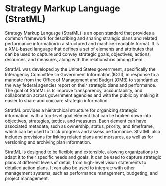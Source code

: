 # Strategy Markup Language (StratML)

Strategy Markup Language (StratML) is an open standard that provides a common framework for describing and sharing strategic plans and related performance information in a structured and machine-readable format. It is a XML-based language that defines a set of elements and attributes that can be used to capture and convey strategic goals, objectives, actions, resources, and measures, along with the relationships among them.

StratML was developed by the United States government, specifically the Interagency Committee on Government Information (ICGI), in response to a mandate from the Office of Management and Budget (OMB) to standardize the way federal agencies report on their strategic plans and performance. The goal of StratML is to improve transparency, accountability, and collaboration across government agencies and with the public by making it easier to share and compare strategic information.

StratML provides a hierarchical structure for organizing strategic information, with a top-level goal element that can be broken down into objectives, strategies, tactics, and measures. Each element can have associated metadata, such as ownership, status, priority, and timeframe, which can be used to track progress and assess performance. StratML also includes provisions for linking related plans and measures, as well as for versioning and archiving plan information.

StratML is designed to be flexible and extensible, allowing organizations to adapt it to their specific needs and goals. It can be used to capture strategic plans at different levels of detail, from high-level vision statements to detailed action plans. It can also be used to integrate with other management systems, such as performance management, budgeting, and project management.
